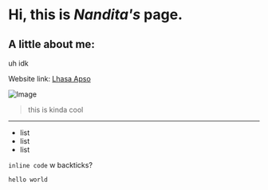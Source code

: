 # Hi, this is *Nandita's* **page.**
## A little about me:
uh idk

Website link: [Lhasa Apso](https://en.wikipedia.org/wiki/Lhasa_Apso)

![Image](https://media.istockphoto.com/photos/small-red-heart-and-white-background-and-copy-space-picture-id1201122291?k=20&m=1201122291&s=170667a&w=0&h=6MK_OQChYkZUb9E-Cp9zDCZsue937GJiOJQfe-iz9hs=)

> this is kinda cool

---

* list
* list
* list

`inline code` w backticks?

```
hello world
```
